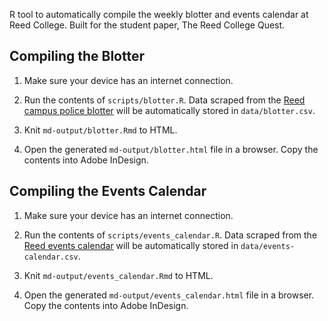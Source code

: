 R tool to automatically compile the weekly blotter and events calendar at Reed College. Built for the student paper,
The Reed College Quest.

## Compiling the Blotter
1) Make sure your device has an internet connection.

2) Run the contents of `scripts/blotter.R`. Data scraped from
the [Reed campus police blotter](https://www.reed.edu/community_safety/past-blotters-activity.html) will be automatically
stored in `data/blotter.csv`. 

3) Knit `md-output/blotter.Rmd` to HTML.

4) Open the generated `md-output/blotter.html` file in a browser. Copy the contents into Adobe InDesign.

## Compiling the Events Calendar
1) Make sure your device has an internet connection.

2) Run the contents of `scripts/events_calendar.R`. Data scraped from
the [Reed events calendar](https://events.reed.edu/) will be automatically
stored in `data/events-calendar.csv`. 

3) Knit `md-output/events_calendar.Rmd` to HTML.

4) Open the generated `md-output/events_calendar.html` file in a browser. Copy the contents into Adobe InDesign.